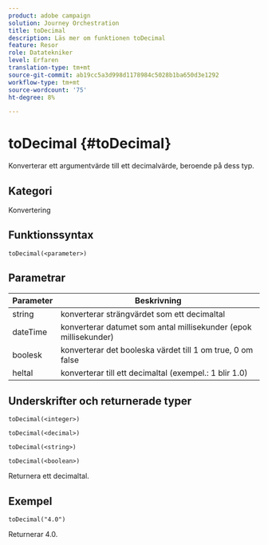 ```yaml
---
product: adobe campaign
solution: Journey Orchestration
title: toDecimal
description: Läs mer om funktionen toDecimal
feature: Resor
role: Datatekniker
level: Erfaren
translation-type: tm+mt
source-git-commit: ab19cc5a3d998d1178984c5028b1ba650d3e1292
workflow-type: tm+mt
source-wordcount: '75'
ht-degree: 8%

---
```



# toDecimal {#toDecimal}

Konverterar ett argumentvärde till ett decimalvärde, beroende på dess typ.

## Kategori

Konvertering

## Funktionssyntax

`toDecimal(<parameter>)`

## Parametrar

| Parameter | Beskrivning |
|--- |--- |
| string | konverterar strängvärdet som ett decimaltal |
| dateTime | konverterar datumet som antal millisekunder (epok millisekunder) |
| boolesk | konverterar det booleska värdet till 1 om true, 0 om false |
| heltal | konverterar till ett decimaltal (exempel.: 1 blir 1.0) |

## Underskrifter och returnerade typer

`toDecimal(<integer>)`

`toDecimal(<decimal>)`

`toDecimal(<string>)`

`toDecimal(<boolean>)`

Returnera ett decimaltal.

## Exempel

`toDecimal("4.0")`

Returnerar 4.0.
